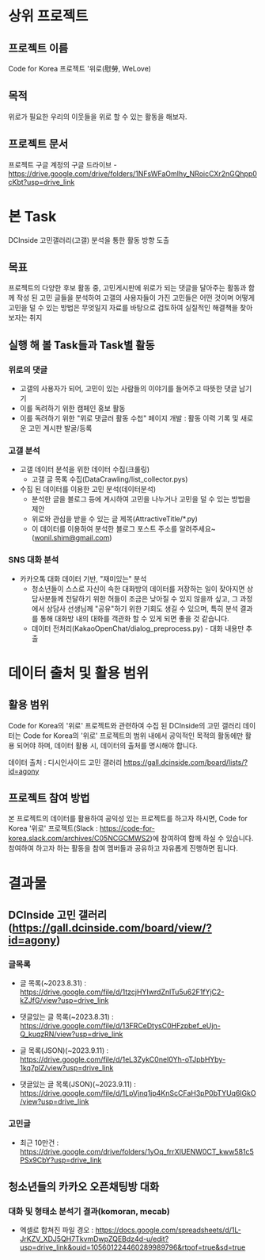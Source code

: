 # 상위 프로젝트
## 프로젝트 이름
Code for Korea 프로젝트 '위로(慰勞, WeLove)

## 목적
위로가 필요한 우리의 이웃들을 위로 할 수 있는 활동을 해보자.

## 프로젝트 문서
프로젝트 구글 계정의 구글 드라이브 - https://drive.google.com/drive/folders/1NFsWFaOmIhy_NRoicCXr2nGQhpp0cKbt?usp=drive_link

# 본 Task
DCInside 고민갤러리(고갤) 분석을 통한 활동 방향 도출

## 목표
프로젝트의 다양한 후보 활동 중, 고민게시판에 위로가 되는 댓글을 달아주는 활동과 함께 작성 된 고민 글들을 분석하여 고갤의 사용자들이 가진 고민들은 어떤 것이며 어떻게 고민을 덜 수 있는 방법은 무엇일지 자료를 바탕으로 검토하여 실질적인 해결책을 찾아보자는 취지

## 실행 해 볼 Task들과 Task별 활동

### 위로의 댓글
- 고갤의 사용자가 되어, 고민이 있는 사람들의 이야기를 들어주고 따뜻한 댓글 남기기
- 이를 독려하기 위한 캠페인 홍보 활동
- 이를 독려하기 위한 "위로 댓글러 활동 수첩" 페이지 개발 : 활동 이력 기록 및 새로운 고민 게시판 발굴/등록 


### 고갤 분석
* 고갤 데이터 분석을 위한 데이터 수집(크롤링)
    * 고갤 글 목록 수집(DataCrawling/list_collector.pys)
* 수집 된 데이터를 이용한 고민 분석(데이터분석)
    * 분석한 글을 블로그 등에 게시하여 고민을 나누거나 고민을 덜 수 있는 방법을 제안
    * 위로와 관심을 받을 수 있는 글 제목(AttractiveTitle/*.py)
    * 이 데이터를 이용하여 분석한 블로그 포스트 주소를 알려주세요~(wonil.shim@gmail.com)


###  SNS 대화 분석
* 카카오톡 대화 데이터 기반, "재미있는" 분석
    * 청소년들이 스스로 자신이 속한 대화방의 데이터를 저장하는 일이 잦아지면 상담사분들께 전달하기 위한 허들이 조금은 낮아질 수 있지 않을까 싶고, 그 과정에서 상담사 선생님께 "공유"하기 위한 기회도 생길 수 있으며, 특히 분석 결과를 통해 대화방 내의 대화를 객관화 할 수 있게 되면 좋을 것 같습니다.
    * 데이터 전처리(KakaoOpenChat/dialog_preprocess.py) - 대화 내용만 추출 



# 데이터 출처 및 활용 범위

## 활용 범위
Code for Korea의 '위로' 프로젝트와 관련하여 수집 된 DCInside의 고민 갤러리 데이터는
Code for Korea의 '위로' 프로젝트의 범위 내에서 공익적인 목적의 활동에만 활용 되어야 하며,
데이터 활용 시, 데이터의 출처를 명시해야 합니다.

데이터 출처 : 디시인사이드 고민 갤러리 https://gall.dcinside.com/board/lists/?id=agony

## 프로젝트 참여 방법
본 프로젝트의 데이터를 활용하여 공익성 있는 프로젝트를 하고자 하시면,
Code for Korea '위로' 프로젝트(Slack : https://code-for-korea.slack.com/archives/C05NCGCMWS2)에 참여하여 함께 하실 수 있습니다.
참여하여 하고자 하는 활동을 참여 멤버들과 공유하고 자유롭게 진행하면 됩니다.

# 결과물

## DCInside 고민 갤러리(https://gall.dcinside.com/board/view/?id=agony)

### 글목록
* 글 목록(~2023.8.31) : https://drive.google.com/file/d/1tzcjHYIwrdZnlTu5u62F1fYjC2-kZJfG/view?usp=drive_link
* 댓글있는 글 목록(~2023.8.31) : https://drive.google.com/file/d/13FRCeDtysC0HFzpbef_eUjn-Q_kuqzRN/view?usp=drive_link


* 글 목록(JSON)(~2023.9.11) : https://drive.google.com/file/d/1eL3ZykC0neI0Yh-oTJpbHYby-1kq7plZ/view?usp=drive_link
* 댓글있는 글 목록(JSON)(~2023.9.11) : https://drive.google.com/file/d/1LpVjnq1jp4KnScCFaH3pP0bTYUq6lGkO/view?usp=drive_link


### 고민글
* 최근 10만건 : https://drive.google.com/drive/folders/1yOq_frrXIUENW0CT_kww581c5PSx9CbY?usp=drive_link



## 청소년들의 카카오 오픈채팅방 대화

### 대화 및 형태소 분석기 결과(komoran, mecab)
* 엑셀로 합쳐진 파일 경오 : https://docs.google.com/spreadsheets/d/1L-JrKZV_XDJ5QH7TkvmDwpZQEBdz4d-u/edit?usp=drive_link&ouid=105601224460289989796&rtpof=true&sd=true